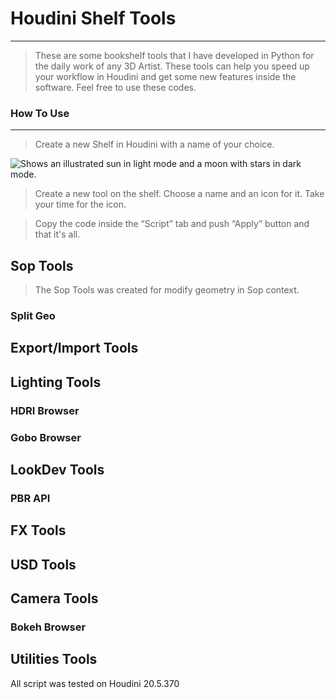 # Houdini Shelf Tools
---
>These are some bookshelf tools that I have developed in Python for the daily work of any 3D Artist. These tools can help you speed up your workflow in Houdini and get some new features inside the software. Feel free to use these codes.

### How To Use
---
>Create a new Shelf in Houdini with a name of your choice.
><picture>
  <source media="(prefers-color-scheme: dark)" srcset="https://user-images.githubusercontent.com/25423296/163456776-7f95b81a-f1ed-45f7-b7ab-8fa810d529fa.png">
  <source media="(prefers-color-scheme: light)" srcset="https://user-images.githubusercontent.com/25423296/163456779-a8556205-d0a5-45e2-ac17-42d089e3c3f8.png">
  <img alt="Shows an illustrated sun in light mode and a moon with stars in dark mode." src="https://user-images.githubusercontent.com/25423296/163456779-a8556205-d0a5-45e2-ac17-42d089e3c3f8.png">
</picture>

>Create a new tool on the shelf. Choose a name and an icon for it. Take your time for the icon. 


>Copy the code inside the “Script” tab and push “Apply” button and that it's all.

## Sop Tools
>The Sop Tools was created for modify geometry in Sop context.

### Split Geo

## Export/Import Tools

## Lighting Tools
### HDRI Browser

### Gobo Browser

## LookDev Tools
### PBR API

## FX Tools

## USD Tools

## Camera Tools
### Bokeh Browser

## Utilities Tools






All script was tested on Houdini 20.5.370
